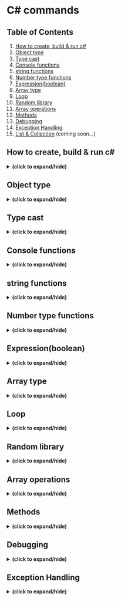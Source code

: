 # C# commands

## Table of Contents
1. [How to create, build & run c#](#how_to_run)
2. [Object type](#object_type)
3. [Type cast](#type_cast)
4. [Console functions](#console_functions)
5. [string functions](#string_functions)
6. [Number type functions](#number_functions)
7. [Expression(boolean)](#expression)
8. [Array type](#array)
9. [Loop](#loop)
10. [Random library](#random)
11. [Array operations](#array_operations)
12. [Methods](#methods)
13. [Debugging](#debugging)
14. [Exception Handling](#exception_handling)
15. [List & Collection](#list_collections) (coming soon...)

<a id="how_to_run"></a>
## How to create, build & run c#
<details close>
<summary><b>(click to expand/hide)</b></summary>
<!-- MarkdownTOC -->

1. make sure to have .NET SDK install
   - visit this [link for more detail](https://learn.microsoft.com/en-us/training/modules/install-configure-visual-studio-code/6-exercise-install-dotnet).
2. make sure to have c# extension install in vs code
   - visit this [link for more detail](https://learn.microsoft.com/en-us/training/modules/install-configure-visual-studio-code/5-exercise-configure-visual-studio-code).
3. create c# project
   - in Terminal run:
   ```c#
   dotnet new console -o ./CsharpProjects/TestProject
   ```
4. build c# project
   - first make sure terminal path located in the project folder, then run:
   ```c#
   dotnet build
   ```
5. run c# project
   - first make sure terminal path located in the project folder and has done step 4, then run:
   ```c#
   dotnet run
   ```

<!-- /MarkdownTOC -->
</details>

<a id="object_type"></a>
## Object type
<details close>
<summary><b>(click to expand/hide)</b></summary>
<!-- MarkdownTOC -->
   
- **int** (4 bytes : -2,147,483,648 to 2,147,483,647)
- **long** (8 bytes : -9,223,372,036,854,775,808 to 9,223,372,036,854,775,807)
- **float** (4 bytes : 6 to 7 decimal digits)
- **double** (8 bytes : 15 decimal digits)
- **bool** (1 bit : true/false)
- **char** (2 bytes : character/letter)
- **string** (2 bytes per character)
- **var** (implicitly typed local variable - Must be initialize)

### integral types
- signed integral types
  ```c#
   Console.WriteLine("Signed integral types:");
   Console.WriteLine($"sbyte  : {sbyte.MinValue} to {sbyte.MaxValue}");
   Console.WriteLine($"short  : {short.MinValue} to {short.MaxValue}");
   Console.WriteLine($"int    : {int.MinValue} to {int.MaxValue}");
   Console.WriteLine($"long   : {long.MinValue} to {long.MaxValue}");

   Console.WriteLine("");
   Console.WriteLine("Floating point types:");
   Console.WriteLine($"float  : {float.MinValue} to {float.MaxValue} (with ~6-9 digits of precision)");
   Console.WriteLine($"double : {double.MinValue} to {double.MaxValue} (with ~15-17 digits of precision)");
   Console.WriteLine($"decimal: {decimal.MinValue} to {decimal.MaxValue} (with 28-29 digits of precision)");
   ```
   ```
   Signed integral types:
   sbyte  : -128 to 127
   short  : -32768 to 32767
   int    : -2147483648 to 2147483647
   long   : -9223372036854775808 to 9223372036854775807

   Floating point types:
   float  : -3.402823E+38 to 3.402823E+38 (with ~6-9 digits of precision)
   double : -1.79769313486232E+308 to 1.79769313486232E+308 (with ~15-17 digits of precision)
   decimal: -79228162514264337593543950335 to 79228162514264337593543950335 (with 28-29 digits of precision)
   ```
- unsigned integral types
  ```c#
   Console.WriteLine("");
   Console.WriteLine("Unsigned integral types:");
   
   Console.WriteLine($"byte   : {byte.MinValue} to {byte.MaxValue}");
   Console.WriteLine($"ushort : {ushort.MinValue} to {ushort.MaxValue}");
   Console.WriteLine($"uint   : {uint.MinValue} to {uint.MaxValue}");
   Console.WriteLine($"ulong  : {ulong.MinValue} to {ulong.MaxValue}");
  ```
  ```output
   Unsigned integral types:
   byte   : 0 to 255
   ushort : 0 to 65535
   uint   : 0 to 4294967295
   ulong  : 0 to 18446744073709551615
  ```

<!-- /MarkdownTOC -->
</details>


<a id="type_cast"></a>
## Type cast
<details close>
<summary><b>(click to expand/hide)</b></summary>
<!-- MarkdownTOC -->

- decimal to int
  ```c#
   int value = (int)1.5m; // casting truncates
   Console.WriteLine(value); // 1
   
   int value2 = Convert.ToInt32(1.5m); // converting rounds up
   Console.WriteLine(value2); // 2
  ```
- number to string
  ```c#
   int first = 5;
   int second = 7;
   string message = first.ToString() + second.ToString();
   Console.WriteLine(message);
  ```
- string to int
  ```c#
   string first = "5";
   string second = "7";
   int sum = int.Parse(first) + int.Parse(second);
   Console.WriteLine(sum);
  ```
  or
  ```c#
   string value1 = "5";
   string value2 = "7";
   int result = Convert.ToInt32(value1) * Convert.ToInt32(value2);
   Console.WriteLine(result);
  ```
- string to decimal
  ```c#
   string first = "5.69";
   int convertFirst = Convert.ToDecimal(first);
   Console.WriteLine(convertFirst);
  ```
- TryParse(<var1>, out <var2>)
  ```c#
   string value = "bad";
   int result = 0;
   if (int.TryParse(value, out result))
   {
       Console.WriteLine($"Measurement: {result}");
   }
   else
   {
       Console.WriteLine("Unable to report the measurement.");
   }
   
   if (result > 0)
       Console.WriteLine($"Measurement (w/ offset): {50 + result}");
  ```

<!-- /MarkdownTOC -->
</details>

<a id="console_functions"></a>
## Console functions
<details close>
<summary><b>(click to expand/hide)</b></summary>
<!-- MarkdownTOC -->
 
- console print new line
  ```c#
    Console.WriteLine("Hello World!");
    Console.WriteLine('H');
    Console.WriteLine(123);
  ```
- console print
  ```c#
    Console.Write("Hello World!");
  ```
- other
  ```c#
    Console.WriteLine("Hello" + " " + "World!");
  ```

<!-- /MarkdownTOC -->
</details>

<a id="string_functions"></a>
## string functions
<details close>
<summary><b>(click to expand/hide)</b></summary>
<!-- MarkdownTOC -->

### escape sequences
- ```c#
    Console.WriteLine("Hello\nWorld!"); // add new line
    Console.WriteLine("Hello\tWorld!"); // add tab
    Console.WriteLine("Hello \"World\"!"); // add "
    Console.WriteLine("c:\\source\\repos"); // add \
    Console.WriteLine(@"    c:\source\repos    
        (this is where your code goes)"); // @(verbatim) keep all whitespace and character without need of escape backslash
    Console.WriteLine("\u3053\u3093\u306B\u3061\u306F World!"); // unicode escape character
  ```
### interpolation
- string interpolation
  ```c#
    string message = greeting + " " + firstName + "!";
    // is same as
    string message = $"{greeting} {firstName}!";
  ```
- string interpolation and verbatim
  ```c#
    string projectName = "First-Project";
    Console.WriteLine($@"C:\Output\{projectName}\Data");
  ```

### Composite Formatting 
- composite formatting with index
  ```c#
   string first = "Hello";
   string second = "World";
   Console.WriteLine("{1} {0}!", first, second); // World Hello!
   Console.WriteLine("{0} {0} {0}!", first, second); // Hello Hello Hello!
  ```
- formatting for currency
  ```c#
   decimal price = 123.45m;
   int discount = 50;
   Console.WriteLine($"Price: {price:C} (Save {discount:C})"); // Price: $123.45 (Save $50.00)
  ```
- formatting for numbers
   ```c#
   decimal measurement = 123456.78912m;
   Console.WriteLine($"Measurement: {measurement:N} units"); // Measurement: 123,456.79 units
   Console.WriteLine($"Measurement: {measurement:N4} units"); // Measurement: 123,456.7891 units
   ```
- formatting for percentages
  ```c#
   decimal tax = .36785m;
   Console.WriteLine($"Tax rate: {tax:P2}"); // Tax rate: 36.79 %

   decimal price = 67.55m;
   decimal salePrice = 59.99m;
   string yourDiscount = String.Format("You saved {0:C2} off the regular {1:C2} price. ", (price - salePrice), price);   
   yourDiscount += $"A discount of {((price - salePrice)/price):P2}!"; //inserted
   Console.WriteLine(yourDiscount); // You saved $7.56 off the regular $67.55 price. A discount of 11.19%!
  ```
### PadLeft() & PadRight()
```c#
string input = "Pad this";
Console.WriteLine(input.PadLeft(12)); // Pad this
Console.WriteLine(input.PadLeft(12, '-')); // ----Pad this
Console.WriteLine(input.PadRight(12, '-')); // Pad this----
```

### IndexOf() & Substring()
- IndexOf() gives you the first position of a character or string inside of another string.
- IndexOf() returns -1 if it can't find a match.
- Substring() returns just the specified portion of a string, using a starting position and optional length.
  ```c#
   string message = "Find what is (inside the parentheses)";
   int openingPosition = message.IndexOf('(');
   int closingPosition = message.IndexOf(')');   
   Console.WriteLine(openingPosition); // 13
   Console.WriteLine(closingPosition); // 36
   int length = closingPosition - openingPosition;
   Console.WriteLine(message.Substring(openingPosition, length)); // (inside the parentheses
  ```
### IndexOfAny() & LastIndexOf()
- Retrieve the last occurrence of a sub string
  ```c#
   string message = "(What if) I am (only interested) in the last (set of parentheses)?";
   int openingPosition = message.LastIndexOf('('); 
   openingPosition += 1;
   int closingPosition = message.LastIndexOf(')');
   int length = closingPosition - openingPosition;
   Console.WriteLine(message.Substring(openingPosition, length)); // set of parentheses
  ```
- Retrieve all instances of substrings inside parentheses
  ```c#
   string message = "(What if) there are (more than) one (set of parentheses)?";
   while (true)
   {
       int openingPosition = message.IndexOf('(');
       if (openingPosition == -1) break;
   
       openingPosition += 1;
       int closingPosition = message.IndexOf(')');
       int length = closingPosition - openingPosition;
       Console.WriteLine(message.Substring(openingPosition, length));
   
       // Note the overload of the Substring to return only the remaining 
       // unprocessed message:
       message = message.Substring(closingPosition + 1);
   }
  ```
- IndexOfAny()
  ```c#
   string message = "Help (find) the {opening symbols}";
   Console.WriteLine($"Searching THIS Message: {message}"); // Searching THIS message: Help (find) the {opening symbols}
   char[] openSymbols = { '[', '{', '(' };
   int startPosition = 6;
   int openingPosition = message.IndexOfAny(openSymbols);
   Console.WriteLine($"Found WITHOUT using startPosition: {message.Substring(openingPosition)}"); // Found WITHOUT using startPosition: (find) the {opening symbols}
   openingPosition = message.IndexOfAny(openSymbols, startPosition);
   Console.WriteLine($"Found WITH using startPosition: {message.Substring(openingPosition)}"); // Found WITH using startPosition 6: {opening symbols}
  ```

### Remove() & Replace()
- Remove()
  ```c#
   string data = "12345John Smith          5000  3  ";
   string updatedData = data.Remove(5, 20);
   Console.WriteLine(updatedData); // 123455000  3
  ```
- Replace()
  ```c#
   string message = "This--is--ex-amp-le--da-ta";
   message = message.Replace("--", " ");
   message = message.Replace("-", "");
   Console.WriteLine(message); // This is example data
  ```

### overall built-in methods
- Methods that add blank spaces for formatting purposes (PadLeft(), PadRight())
- Methods that compare two strings or facilitate comparison (Trim(), TrimStart(), TrimEnd(), GetHashcode(), the Length property)
- Methods that help you determine what's inside of a string, or even retrieve just a part of the string (Contains(), StartsWith(), EndsWith(), Substring())
- Methods that change the content of the string by replacing, inserting, or removing parts (Replace(), Insert(), Remove())
- Methods that turn a string into an array of strings or characters (Split(), ToCharArray())
  
### Contains function
- check if a string contains a substring
  ```c#
   string pangram = "The quick brown fox jumps over the lazy dog.";
   Console.WriteLine(pangram.Contains("fox")); // True
   Console.WriteLine(pangram.Contains("cow")); // False
  ```
<!-- /MarkdownTOC -->
</details>

<a id="number_functions"></a>
## Number type functions
<details close>
<summary><b>(click to expand/hide)</b></summary>
<!-- MarkdownTOC -->
   
### integer
- math operations
  ```c#
   int sum = 7 + 5; // 12
   sum += 5; // 17
   sum ++; // 18
   sum --; // 17
   sum -= 5; // 12
   sum = sum + 10; // 22
   int difference = 7 - 5; // 2
   int product = 7 * 5; // 35
   int quotient = 7 / 5; // 1
  ```
- modulus
  ```c#
   int a = 200 % 5; // 0
   int b = 7 % 5; // 2
  ```
### decimal
- decimal quotient
  ```c#
    decimal decimalQuotient = 7.0m / 5; // 1.4
  ```
  
<!-- /MarkdownTOC -->
</details>

<a id="expression"></a>
## Expression(boolean)
<details close>
<summary><b>(click to expand/hide)</b></summary>
<!-- MarkdownTOC -->
 
- basics
  ```c#
   Console.WriteLine("a" != "a"); // False
   Console.WriteLine("a" != "A"); // True
   Console.WriteLine(1 != 2); // True
   string myValue = "a";
   Console.WriteLine(myValue != "a"); // False
  ```
  ```c#
   Console.WriteLine(1 > 2); // False
   Console.WriteLine(1 < 2); // True
   Console.WriteLine(1 >= 1); // True
   Console.WriteLine(1 <= 1); // True
  ```
### Conditional operator
- ```c#
   <evaluate this condition> ? <if condition is true, return this value: <if condition is false, return this value>
  ```
- example
  ```c#
   int saleAmount = 1001;
   int discount = saleAmount > 1000 ? 100 : 50;
   Console.WriteLine($"Discount: {discount}"); // Discount: 100
  ```

### switch statement
```c#
switch (fruit)
{
    case "apple":
    case "grape":
        Console.WriteLine($"App will display information for apple or grape.");
        break;

    case "banana":
        Console.WriteLine($"App will display information for banana.");
        break;

    case "cherry":
        Console.WriteLine($"App will display information for cherry.");
        break;
   default:
        Console.WriteLine($"App will display information for default.");
        break;
}
```

<!-- /MarkdownTOC -->
</details>


<a id="array"></a>
## Array type
<details close>
<summary><b>(click to expand/hide)</b></summary>
<!-- MarkdownTOC -->

```c#
int[] array = new int[10];
array[0] = 1;
array[1] = 10;
int[] inventory = { 200, 450, 700, 175, 250 };
string[] fraudulentOrderIDs = new string[3];
string [,] array2D = new array[3][6]; //declare 2d array
```
 
<!-- /MarkdownTOC -->
</details>

<a id="loop"></a>
## Loop
<details close>
<summary><b>(click to expand/hide)</b></summary>
<!-- MarkdownTOC -->

- foreach loop
```c#
int[] inventory = { 200, 450, 700, 175, 250 };
int sum = 0;
foreach (int items in inventory)
{
    sum += items;
}
```

- for loop
```c#
int[] inventory2 = { 200, 450, 700, 175, 250 };
int sum2 = 0;
for(int i=0 ; i<inventory2.Length ; i++)
{
    sum2 += inventory2[i];
}
Console.WriteLine("for inventory sum: " + sum2);
```

- do while loop
```c#
Random random = new Random();
int current = 0;

do
{
    current = random.Next(1, 11);
    Console.WriteLine(current);
} while (current != 7);
```
 
<!-- /MarkdownTOC -->
</details>

<a id="random"></a>
## Random library
<details close>
<summary><b>(click to expand/hide)</b></summary>
<!-- MarkdownTOC -->

```c#
Random dice = new Random();
int roll = dice.Next(1, 7); // limit number from 1 - 6 ( [1, 7) )
int roll1 = dice.Next(); // limit number from 0 - 2,147,483,647(int max) ( [0, int max) )
int roll2 = dice.Next(101); // limit number from 0 - 100 ( [0, 101) )
int roll3 = dice.Next(50, 101); // limit number from 50 - 100 ( [50, 100) )

Console.WriteLine(roll);  // 5
Console.WriteLine($"First roll: {roll1}"); // 342585470
Console.WriteLine($"Second roll: {roll2}"); // 43 
Console.WriteLine($"Third roll: {roll3}"); // 89
```
 
<!-- /MarkdownTOC -->
</details>

<a id="array_operations"></a>
## Array operations
<details close>
<summary><b>(click to expand/hide)</b></summary>
<!-- MarkdownTOC -->

- Sort()
  ```c#
   string[] pallets = { "B14", "A11", "B12", "A13" };
   Console.WriteLine("Sorted...");
   Array.Sort(pallets);
   foreach (var pallet in pallets)
   {
       Console.WriteLine($"-- {pallet}");
   }
  ```
  ```output
   Sorted...
   -- A11
   -- A13
   -- B12
   -- B14
  ```
  
- Reverse()
  ```c#
   string[] pallets = { "B14", "A11", "B12", "A13" };
   Console.WriteLine("Reversed...");
   Array.Reverse(pallets);
   foreach (var pallet in pallets)
   {
       Console.WriteLine($"-- {pallet}");
   }
  ```
  ```output
   Reversed...
   -- B14
   -- B12
   -- A13
   -- A11
  ```

- Clear() with specific range
  ```c#
   string[] pallets = { "B14", "A11", "B12", "A13" };
   Console.WriteLine($"Before: {pallets[0]}");
   Array.Clear(pallets, 0, 2);
   Console.WriteLine($"After: {pallets[0]}");
   
   Console.WriteLine($"Clearing 2 ... count: {pallets.Length}");
   foreach (var pallet in pallets)
   {
       Console.WriteLine($"-- {pallet}");
   }
  ```
  ```output
   Before: B14
   After:
   Clearing 2 ... count: 4
   --
   --
   -- B12
   -- A13
  ```

- Resize()
  ```c#
   string[] pallets = { "B14", "A11", "B12", "A13" };
   Array.Resize(ref pallets, 6);
   Console.WriteLine($"Resizing 6 ... count: {pallets.Length}");
   
   pallets[4] = "C01";
   pallets[5] = "C02";
   
   foreach (var pallet in pallets)
   {
       Console.WriteLine($"-- {pallet}");
   }
  ```
  ```output
   Resizing 6 ... count: 6
   -- B14
   -- A11
   -- B12
   -- A13
   -- C01
   -- C02
  ```

- Resize() to remove elements
  ```c#
   string[] pallets = { "B14", "A11", "B12", "A13" };
   Array.Resize(ref pallets, 3);
   Console.WriteLine($"Resizing 3 ... count: {pallets.Length}");
   
   foreach (var pallet in pallets)
   {
       Console.WriteLine($"-- {pallet}");
   }
  ```
  ```output
   Resizing 3 ... count: 3
   --
   --
   -- B12
  ```

- ToCharArray()
  ```c#
   string value = "abc123";
   char[] valueArray = value.ToCharArray();
   Array.Reverse(valueArray);
   string result = new string(valueArray);
   Console.WriteLine(result); // 321cbs
  ```

- Split()
  ```c#
   string result = "3,2,1,c,b,a";
   string[] items = result.Split(',');
   foreach (string item in items)
   {
       Console.WriteLine(item);
   }
  ```
  ```output
   3
   2
   1
   c
   b
   a
  ```

- Join()
  ```c#
   string value = "321cba";
   string result = String.Join(",", value);
   Console.WriteLine(result); // 3,2,1,c,b,a
  ```

<!-- /MarkdownTOC -->
</details>

<a id="methods"></a>
## Methods
<details close>
<summary><b>(click to expand/hide)</b></summary>
<!-- MarkdownTOC -->

### void methods
  ```c#
   CountTo(5);
   void CountTo(int max) 
   {
       for (int i = 0; i < max; i++)
       {
           Console.Write($"${i}, ");
       }
   }
  ```
  using "return" in void method will terminate the execution of the void method

### optional parameters
- set a default value for the parameter to make it optional
  ```c#
   void RSVP(string name, int partySize = 1, string allergies = "none", bool inviteOnly = true){ ... }
   RSVP("Rebecca"); // partySize = 1 , allergies = "none" , inviteOnly = true
   RSVP("Nadia", 2, "Nuts"); // inviteOnly = true
   RSVP(name: "Linh", partySize: 2, inviteOnly: false);
   RSVP("Tony", allergies: "Jackfruit", inviteOnly: true);
   RSVP("Noor", 4, inviteOnly: false);
   RSVP("Jonte", 2, "Stone fruit", false);
  ```

### return type methods
```c#
double GetDiscountedPrice(int itemIndex)
{
    double result = items[itemIndex] * (1 - discounts[itemIndex]);
    return result;
}

bool TotalMeetsMinimum()
{
    return total >= minimumSpend;
}
```

<!-- /MarkdownTOC -->
</details>

<a id="debugging"></a>
## Debugging
<details close>
<summary><b>(click to expand/hide)</b></summary>
<!-- MarkdownTOC -->

### [More detail tutorial in this link](https://learn.microsoft.com/en-us/training/modules/implement-visual-studio-code-debugging-tools/2-examine-visual-studio-code-debugger)

<!-- /MarkdownTOC -->
</details>

<a id="exception_handling"></a>
## Exception Handling
<details close>
<summary><b>(click to expand/hide)</b></summary>
<!-- MarkdownTOC -->

### Exception handling keywords, code blocks, and patterns
```c#
try
{   
   // try code block - code that may generate an exception
}
catch
{   
   // catch code block - code to handle an exception
}
finally
{   
   // finally code block - code to clean up resources
}
```
```c#
try
{
    // Step 1: code execution begins
    try
    {
        // Step 2: an exception occurs here
    }
    finally
    {
        // Step 4: the system executes the finally code block associated with the try statement where the exception occurred
    }

}
catch // Step 3: the system finds a catch clause that can handle the exception
{   
   // Step 5: the system transfers control to the first line of the catch code block
}
```

### [Types of exceptions in this link](https://learn.microsoft.com/en-us/training/modules/implement-exception-handling-c-sharp/3-examine-compiler-generated-exceptions)

### try-catch examples
- example 1
   ```c#
   try
   {
       Process1();
   }
   catch
   {
       Console.WriteLine("An exception has occurred");
   }
   
   Console.WriteLine("Exit program");
   
   static void Process1()
   {
       try
       {
           WriteMessage();
       }
       catch
       {
           Console.WriteLine("Exception caught in Process1");
       }
   
   }
   
   static void WriteMessage()
   {
       double float1 = 3000.0;
       double float2 = 0.0;
       int number1 = 3000;
       int number2 = 0;
   
       Console.WriteLine(float1 / float2);
       Console.WriteLine(number1 / number2);
   }
   ```
   ```output
   ∞
   Exception caught in Process1
   Exit program
   ```
   or
  ```c#
   static void Process1()
   {
       try
       {
           WriteMessage();
       }
       catch (Exception ex)
       {
           Console.WriteLine($"Exception caught in Process1: {ex.Message}");
       }
   }
  ```
  
- catch specific exception types
  ```c#
   static void Process1()
   {
       try
       {
           WriteMessage();
       }
       catch (DivideByZeroException ex)
       {
           Console.WriteLine($"Exception caught in Process1: {ex.Message}");
       }
   }
  ```
   or
  ```c#
   // inputValues is used to store numeric values entered by a user
   string[] inputValues = new string[]{"three", "9999999999", "0", "2" };
   
   foreach (string inputValue in inputValues)
   {
       int numValue = 0;
       try
       {
           numValue = int.Parse(inputValue);
       }
       catch (FormatException)
       {
           Console.WriteLine("Invalid readResult. Please enter a valid number.");
       }
       catch (OverflowException)
       {
           Console.WriteLine("The number you entered is too large or too small.");
       }
       catch(Exception ex)
       {
           Console.WriteLine(ex.Message);
       }
   }
  ```

### Create an excepton object
  ```c#
   ArgumentException invalidArgumentException = new ArgumentException();
  ```
  ```c#
   ArgumentException invalidArgumentException = new ArgumentException("ArgumentException: The 'GraphData' method received data outside the expected range.");
   throw invalidArgumentException;
  ```

### When to throw an exception
```c#
string[][] userEnteredValues = new string[][]
{
        new string[] { "1", "two", "3"},
        new string[] { "0", "1", "2"}
};

foreach (string[] userEntries in userEnteredValues)
{
    try
    {
        BusinessProcess1(userEntries);
    }
    catch (Exception ex)
    {
        if (ex.StackTrace.Contains("BusinessProcess1") && (ex is FormatException))
        {
            Console.WriteLine(ex.Message);
        }
    }
}

static void BusinessProcess1(String[] userEntries)
{
    int valueEntered;

    foreach (string userValue in userEntries)
    {
        try
        {
            valueEntered = int.Parse(userValue);

            // completes required calculations based on userValue
            // ...
        }
        catch (FormatException)
        {
            FormatException invalidFormatException = new FormatException("FormatException: User input values in 'BusinessProcess1' must be valid integers");
            throw invalidFormatException;
        }
    }
}
```

### Re-throwing exceptions
```c#
catch (Exception ex)
{
    // handle or partially handle the exception
    // ...

    // re-throw the original exception object for further handling down the call stack
    throw;
}
```
```c#
catch (Exception ex)
{
    // handle or partially handle the exception
    // ...

    // create a new exception object that wraps the original exception
    throw new ApplicationException("An error occurred", ex);
}
```
### complete example
```c#
string[][] userEnteredValues = new string[][]
{
            new string[] { "1", "2", "3"},
            new string[] { "1", "two", "3"},
            new string[] { "0", "1", "2"}
};

try
{
    Workflow1(userEnteredValues);
    Console.WriteLine("'Workflow1' completed successfully.");

}
catch (DivideByZeroException ex)
{
    Console.WriteLine("An error occurred during 'Workflow1'.");
    Console.WriteLine(ex.Message);
}

static void Workflow1(string[][] userEnteredValues)
{
    foreach (string[] userEntries in userEnteredValues)
    {
        try
        {
            Process1(userEntries);
            Console.WriteLine("'Process1' completed successfully.");
            Console.WriteLine();
        }
        catch (FormatException ex)
        {
            Console.WriteLine("'Process1' encountered an issue, process aborted.");
            Console.WriteLine(ex.Message);
            Console.WriteLine();
        }
    }
}

static void Process1(String[] userEntries)
{
    int valueEntered;

    foreach (string userValue in userEntries)
    {
        bool integerFormat = int.TryParse(userValue, out valueEntered);

        if (integerFormat == true)
        {
            if (valueEntered != 0)
            {
                checked
                {
                    int calculatedValue = 4 / valueEntered;
                }
            }
            else
            {
                throw new DivideByZeroException("Invalid data. User input values must be non-zero values.");
            }
        }
        else
        {
            throw new FormatException("Invalid data. User input values must be valid integers.");
        }
    }
}
```
```output
'Process1' completed successfully.

'Process1' encountered an issue, process aborted.
Invalid data. User input values must be valid integers.

An error occurred during 'Workflow1'.
Invalid data. User input values must be non-zero values.
```

<!-- /MarkdownTOC -->
</details>
